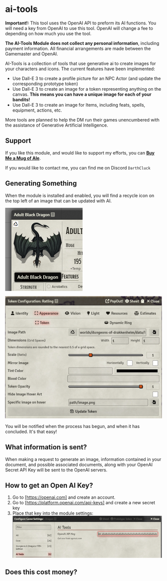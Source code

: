 # ai-tools

**Important!:** This tool uses the OpenAI API to preform its AI functions. You will need a key from OpenAI to use this tool. OpenAI will change a fee to depending on how much you use the tool.

**The AI-Tools Module does not collect any personal information**, including payment information. All financial arrangements are made between the Gamemaster and OpenAI.
 
AI-Tools is a collection of tools that use generative ai to create images for your characters and icons. The current features have been implemented:
* Use Dall-E 3 to create a profile picture for an NPC Actor (and update the corresponding prototype token)
* Use Dall-E 3 to create an image for a token representing anything on the canvas. **This means you can have a unique image for each of your bandits!**
* Use Dall-E 3 to create an image for Items, including feats, spells, equipment, actions, etc.

More tools are planned to help the DM run their games unencumbered with the assistance of Generative Artificial Intelligence.

## Support
If you like this module, and would like to support my efforts, you can **[Buy Me a Mug of Ale](https://ko-fi.com/darthcluck)**.

If you would like to contact me, you can find me on Discord `DarthCluck`

## Generating Something

When the module is installed and enabled, you will find a recycle icon on the top left of an image that can be updated with AI.

![Screenshot 1](https://raw.githubusercontent.com/adougherty/ai-tools/main/.github/images/ss-abd-01.png)

![Screenshot 2](https://raw.githubusercontent.com/adougherty/ai-tools/main/.github/images/ss-tokenconfig-01.png)

You will be notified when the process has begun, and when it has concluded. It's that easy!

## What information is sent?
When making a request to generate an image, information contained in your document, and possible associated documents, along with your OpenAI Secret API Key will be sent to the OpenAI servers.

## How to get an Open AI Key?

1. Go to [https://openai.com] and create an account.
2. Go to [https://platform.openai.com/api-keys] and create a new secret key
3. Place that key into the module settings:
![Screenshot 3](https://raw.githubusercontent.com/adougherty/ai-tools/main/.github/images/ss-moduleconfig-01.png)



## Does this cost money?
